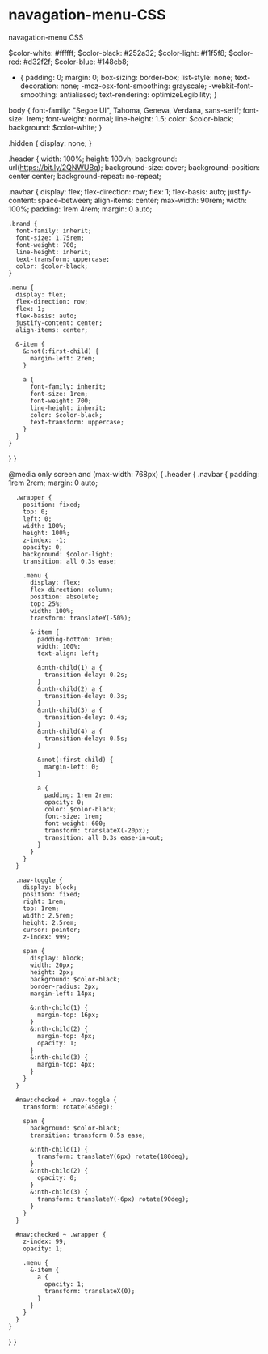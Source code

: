 # navagation-menu-CSS
navagation-menu CSS

$color-white: #ffffff;
$color-black: #252a32;
$color-light: #f1f5f8;
$color-red: #d32f2f;
$color-blue: #148cb8;

* {
  padding: 0;
  margin: 0;
  box-sizing: border-box;
  list-style: none;
  text-decoration: none;
  -moz-osx-font-smoothing: grayscale;
	-webkit-font-smoothing: antialiased;
	text-rendering: optimizeLegibility;
}

body {
  font-family: "Segoe UI", Tahoma, Geneva, Verdana, sans-serif;
  font-size: 1rem;
  font-weight: normal;
  line-height: 1.5;
  color: $color-black;
  background: $color-white;
}

.hidden {
  display: none;
}

.header {
  width: 100%;
  height: 100vh;
  background: url(https://bit.ly/2QNWUBq);
  background-size: cover;
  background-position: center center;
  background-repeat: no-repeat;

  .navbar {
    display: flex;
    flex-direction: row;
    flex: 1;
    flex-basis: auto;
    justify-content: space-between;
    align-items: center;
    max-width: 90rem;
    width: 100%;
    padding: 1rem 4rem;
    margin: 0 auto;

    .brand {
      font-family: inherit;
      font-size: 1.75rem;
      font-weight: 700;
      line-height: inherit;
      text-transform: uppercase;
      color: $color-black;
    }

    .menu {
      display: flex;
      flex-direction: row;
      flex: 1;
      flex-basis: auto;
      justify-content: center;
      align-items: center;

      &-item {
        &:not(:first-child) {
          margin-left: 2rem;
        }

        a {
          font-family: inherit;
          font-size: 1rem;
          font-weight: 700;
          line-height: inherit;
          color: $color-black;
          text-transform: uppercase;
        }
      }
    }
  }
}

@media only screen and (max-width: 768px) {
  .header {
    .navbar {
      padding: 1rem 2rem;
      margin: 0 auto;
      
      .wrapper {
        position: fixed;
        top: 0;
        left: 0;
        width: 100%;
        height: 100%;
        z-index: -1;
        opacity: 0;
        background: $color-light;
        transition: all 0.3s ease;

        .menu {
          display: flex;
          flex-direction: column;
          position: absolute;
          top: 25%;
          width: 100%;
          transform: translateY(-50%);

          &-item {
            padding-bottom: 1rem;
            width: 100%;
            text-align: left;

            &:nth-child(1) a {
              transition-delay: 0.2s;
            }
            &:nth-child(2) a {
              transition-delay: 0.3s;
            }
            &:nth-child(3) a {
              transition-delay: 0.4s;
            }
            &:nth-child(4) a {
              transition-delay: 0.5s;
            }

            &:not(:first-child) {
              margin-left: 0;
            }

            a {
              padding: 1rem 2rem;
              opacity: 0;
              color: $color-black;
              font-size: 1rem;
              font-weight: 600;
              transform: translateX(-20px);
              transition: all 0.3s ease-in-out;
            }
          }
        }
      }

      .nav-toggle {
        display: block;
        position: fixed;
        right: 1rem;
        top: 1rem;
        width: 2.5rem;
        height: 2.5rem;
        cursor: pointer;
        z-index: 999;

        span {
          display: block;
          width: 20px;
          height: 2px;
          background: $color-black;
          border-radius: 2px;
          margin-left: 14px;

          &:nth-child(1) {
            margin-top: 16px;
          }
          &:nth-child(2) {
            margin-top: 4px;
            opacity: 1;
          }
          &:nth-child(3) {
            margin-top: 4px;
          }
        }
      }

      #nav:checked + .nav-toggle {
        transform: rotate(45deg);

        span {
          background: $color-black;
          transition: transform 0.5s ease;

          &:nth-child(1) {
            transform: translateY(6px) rotate(180deg);
          }
          &:nth-child(2) {
            opacity: 0;
          }
          &:nth-child(3) {
            transform: translateY(-6px) rotate(90deg);
          }
        }
      }

      #nav:checked ~ .wrapper {
        z-index: 99;
        opacity: 1;

        .menu {
          &-item {
            a {
              opacity: 1;
              transform: translateX(0);
            }
          }
        }
      }
    }
  }
}

